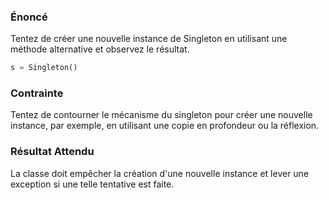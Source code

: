 ### Énoncé

Tentez de créer une nouvelle instance de Singleton en utilisant une méthode alternative et observez le résultat.

```python
s = Singleton()
```

### Contrainte

Tentez de contourner le mécanisme du singleton pour créer une nouvelle instance, par exemple, en utilisant une copie en profondeur ou la réflexion.

### Résultat Attendu

La classe doit empêcher la création d'une nouvelle instance et lever une exception si une telle tentative est faite.